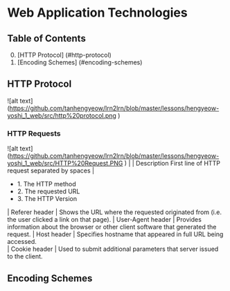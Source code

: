 # Web Application Technologies

## Table of Contents
0. [HTTP Protocol] (#http-protocol)
1. [Encoding Schemes] (#encoding-schemes)

## HTTP Protocol
![alt text] (https://github.com/tanhengyeow/lrn2lrn/blob/master/lessons/hengyeow-yoshi_1_web/src/http%20protocol.png )
### HTTP Requests
![alt text] (https://github.com/tanhengyeow/lrn2lrn/blob/master/lessons/hengyeow-yoshi_1_web/src/HTTP%20Request.PNG )
| | Description 
First line of HTTP request separated by spaces | <ul><li>1. The HTTP method </li><li>2. The requested URL </li><li>3. The HTTP Version</li></ul>
| Referer header | Shows the URL where the requested originated from (i.e. the user clicked a link on that page).
| User-Agent header | Provides information about the browser or other client software that generated the request.
| Host header | Specifies hostname that appeared in full URL being accessed.  
| Cookie header | Used to submit additional parameters that server issued to the client.

## Encoding Schemes
